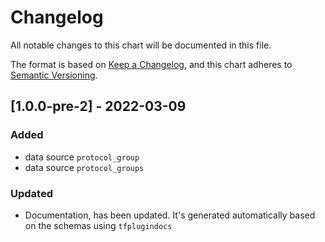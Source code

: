 # Changelog

All notable changes to this chart will be documented in this file.

The format is based on [Keep a Changelog](https://keepachangelog.com/en/1.0.0/),
and this chart adheres to [Semantic Versioning](https://semver.org/spec/v2.0.0.html).

## [1.0.0-pre-2] - 2022-03-09

### Added

- data source `protocol_group`
- data source `protocol_groups`

### Updated

- Documentation, has been updated. It's generated automatically based on the schemas using `tfplugindocs`
